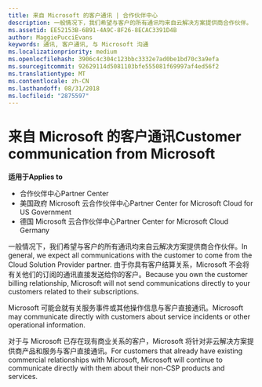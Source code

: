 ```yaml
---
title: 来自 Microsoft 的客户通讯 | 合作伙伴中心
description: 一般情况下，我们希望与客户的所有通讯均来自云解决方案提供商合作伙伴。
ms.assetid: EE52153B-6B91-4A9C-8F26-8ECAC3391D4B
author: MaggiePucciEvans
keywords: 通讯, 客户通讯, 与 Microsoft 沟通
ms.localizationpriority: medium
ms.openlocfilehash: 3906c4c304c123bbc3332e7ad0be1bd70c3a9efa
ms.sourcegitcommit: 92629114d5081103bfe555081f69997af4ed56f2
ms.translationtype: MT
ms.contentlocale: zh-CN
ms.lasthandoff: 08/31/2018
ms.locfileid: "2875597"
---
```

# <a name="customer-communication-from-microsoft"></a><span data-ttu-id="70f19-104">来自 Microsoft 的客户通讯</span><span class="sxs-lookup"><span data-stu-id="70f19-104">Customer communication from Microsoft</span></span>

**<span data-ttu-id="70f19-105">适用于</span><span class="sxs-lookup"><span data-stu-id="70f19-105">Applies to</span></span>**

-  <span data-ttu-id="70f19-106">合作伙伴中心</span><span class="sxs-lookup"><span data-stu-id="70f19-106">Partner Center</span></span>
-  <span data-ttu-id="70f19-107">美国政府 Microsoft 云合作伙伴中心</span><span class="sxs-lookup"><span data-stu-id="70f19-107">Partner Center for Microsoft Cloud for US Government</span></span>
-  <span data-ttu-id="70f19-108">德国 Microsoft 云合作伙伴中心</span><span class="sxs-lookup"><span data-stu-id="70f19-108">Partner Center for Microsoft Cloud Germany</span></span>

<span data-ttu-id="70f19-109">一般情况下，我们希望与客户的所有通讯均来自云解决方案提供商合作伙伴。</span><span class="sxs-lookup"><span data-stu-id="70f19-109">In general, we expect all communications with the customer to come from the Cloud Solution Provider partner.</span></span> <span data-ttu-id="70f19-110">由于你具有客户结算关系，Microsoft 不会将有关他们的订阅的通讯直接发送给你的客户。</span><span class="sxs-lookup"><span data-stu-id="70f19-110">Because you own the customer billing relationship, Microsoft will not send communications directly to your customers related to their subscriptions.</span></span>

<span data-ttu-id="70f19-111">Microsoft 可能会就有关服务事件或其他操作信息与客户直接通讯。</span><span class="sxs-lookup"><span data-stu-id="70f19-111">Microsoft may communicate directly with customers about service incidents or other operational information.</span></span>

<span data-ttu-id="70f19-112">对于与 Microsoft 已存在现有商业关系的客户，Microsoft 将针对非云解决方案提供商产品和服务与客户直接通讯。</span><span class="sxs-lookup"><span data-stu-id="70f19-112">For customers that already have existing commercial relationships with Microsoft, Microsoft will continue to communicate directly with them about their non-CSP products and services.</span></span>

 

 



